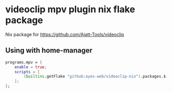 # videoclip mpv plugin nix flake package
Nix package for https://github.com/Ajatt-Tools/videoclip

## Using with home-manager

```nix
programs.mpv = {
    enable = true;
    scripts = [
        (builtins.getFlake "github:ayes-web/videoclip-nix").packages.${builtins.currentSystem}.default
    ];
};
```

